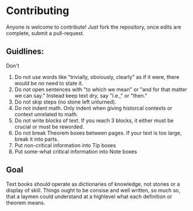 # Contributing
Anyone is welcome to contribute! Just fork the repository, once edits are complete, submit a pull-request.

## Guidlines:
Don't
1. Do not use words like "trivially, obviously, clearly" as if it were, there would be no need to state it.
2. Do not open sentences with "to which we mean" or "and for that matter we can say." Instead keep text dry, say "I.e.," or "then."
3. Do not skip steps (no stone left unturned).
4. Do not indent math. Only indent when giving historcal contexts or context unrelated to math.
5. Do not write blocks of text. If you reach 3 blocks, it either must be crucial or must be reworded.
6. Do not break Theorem boxes between pages. If your text is too large, break it into parts.
7. Put non-critical information into Tip boxes
8. Put some-what critical information into Note boxes

## Goal
Text books should operate as dictionaries of knowledge, not stories or a display of skill.
Things ought to be consise and well written, so much so, that a laymen could understand at a highlevel what each definition or theorem means.
